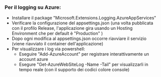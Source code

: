 ### Per il logging su Azure:

- Installare il package "Microsoft.Extensions.Logging.AzureAppServices"
- Verificare la configurazione del appsettings.json (una volta pubblicata con il profilo Release, l'applicazione gira usando un Hosting Environment che per default è "Production" )
- Dopo ogni modifica al appsettings.json occorre riavviare il servizio (viene riavviato il container dell'applicazione)
- Per visualizzare i log via powershell:
	+ Eseguire "Add-AzureAccount" per registrare interattivamente un account azure
	+ Esegure "Get-AzureWebSiteLog -Name <nome-applicazione> -Tail" per visualizzarli in tempo reale (con il supporto dei codici colore console)
